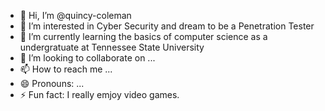 - 👋 Hi, I’m @quincy-coleman
- 👀 I’m interested in Cyber Security and dream to be a Penetration Tester
- 🌱 I’m currently learning the basics of computer science as a undergratuate at Tennessee State University
- 💞️ I’m looking to collaborate on ...
- 📫 How to reach me ...
- 😄 Pronouns: ...
- ⚡ Fun fact: I really emjoy video games.

<!---
quincy-coleman/quincy-coleman is a ✨ special ✨ repository because its `README.md` (this file) appears on your GitHub profile.
You can click the Preview link to take a look at your changes.
--->
